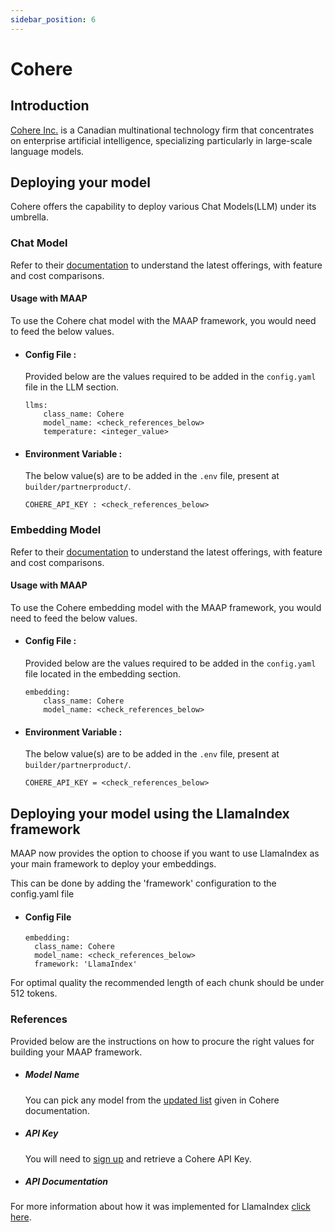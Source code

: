 ```yaml
---
sidebar_position: 6
---
```


# Cohere


## Introduction

[Cohere Inc.](https://cohere.com/) is a Canadian multinational technology firm that concentrates on enterprise artificial intelligence, specializing particularly in large-scale language models.

## Deploying your model
Cohere offers the capability to deploy various Chat Models(LLM) under its umbrella. 

### Chat Model
Refer to their [documentation](https://docs.cohere.com/reference/chat) to understand the latest offerings, with feature and cost comparisons.

#### Usage with MAAP
To use the Cohere chat model with the MAAP framework, you would need to feed the below values.

- #### Config File :
  Provided below are the values required to be added in the `config.yaml` file in the LLM section.
  ```
  llms:
      class_name: Cohere
      model_name: <check_references_below>
      temperature: <integer_value>
  ```

- #### Environment Variable :
  The below value(s) are to be added in the `.env` file, present at `builder/partnerproduct/`.

  ```
  COHERE_API_KEY : <check_references_below>
  ```

### Embedding Model 

Refer to their [documentation](https://docs.cohere.com/reference/embed) to understand the latest offerings, with feature and cost comparisons.

#### Usage with MAAP
To use the Cohere embedding model with the MAAP framework, you would need to feed the below values.

- #### Config File :
  Provided below are the values required to be added in the `config.yaml` file located in the embedding section.
  ```
  embedding:
      class_name: Cohere
      model_name: <check_references_below>
  ```

- #### Environment Variable :
  The below value(s) are to be added in the `.env` file, present at `builder/partnerproduct/`.

  ```
  COHERE_API_KEY = <check_references_below>
  ```

## Deploying your model using the LlamaIndex framework

MAAP now provides the option to choose if you want to use LlamaIndex as your main framework to deploy your embeddings.

This can be done by adding the 'framework' configuration to the config.yaml file
- #### Config File
  ```
  embedding:
    class_name: Cohere
    model_name: <check_references_below>
    framework: 'LlamaIndex'
  ```

For optimal quality the recommended length of each chunk should be under 512 tokens.

### References

Provided below are the instructions on how to procure the right values for building your MAAP framework.

- ##### Model Name
  You can pick any model from the [updated list](https://docs.cohere.com/docs/models) given in Cohere documentation.

- ##### API Key 

  You will need to [sign up](https://dashboard.cohere.com/api-keys) and retrieve a Cohere API Key.

- ##### API Documentation
 For more information about how it was implemented for LlamaIndex [click here](https://docs.cohere.com/v2/reference/embed).
